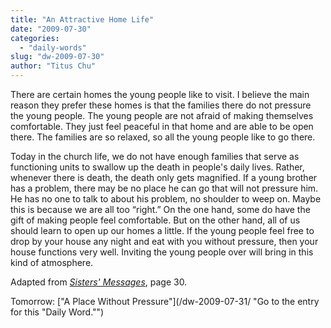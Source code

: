 ```yaml
---
title: "An Attractive Home Life"
date: "2009-07-30"
categories: 
  - "daily-words"
slug: "dw-2009-07-30"
author: "Titus Chu"
---
```


There are certain homes the young people like to visit. I believe the main reason they prefer these homes is that the families there do not pressure the young people. The young people are not afraid of making themselves comfortable. They just feel peaceful in that home and are able to be open there. The families are so relaxed, so all the young people like to go there.

Today in the church life, we do not have enough families that serve as functioning units to swallow up the death in people's daily lives. Rather, whenever there is death, the death only gets magnified. If a young brother has a problem, there may be no place he can go that will not pressure him. He has no one to talk to about his problem, no shoulder to weep on. Maybe this is because we are all too “right.” On the one hand, some do have the gift of making people feel comfortable. But on the other hand, all of us should learn to open up our homes a little. If the young people feel free to drop by your house any night and eat with you without pressure, then your house functions very well. Inviting the young people over will bring in this kind of atmosphere.

Adapted from [_Sisters' Messages_](/book-sisters-messages/ "Go to the entry for this book."), page 30.

Tomorrow: ["A Place Without Pressure"](/dw-2009-07-31/ "Go to the entry for this "Daily Word."")
